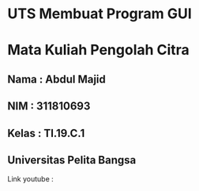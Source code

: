 # UTS Membuat Program GUI
# Mata Kuliah Pengolah Citra

## Nama  : Abdul Majid
## NIM   : 311810693
## Kelas : TI.19.C.1
## Universitas Pelita Bangsa

Link youtube : 
